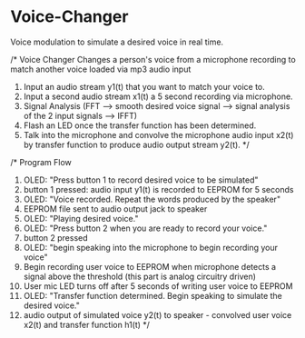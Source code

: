 # Voice-Changer
Voice modulation to simulate a desired voice in real time.

/* Voice Changer
   Changes a person's voice from a microphone recording to match another voice loaded via mp3 audio input
   1. Input an audio stream y1(t) that you want to match your voice to.
   2. Input a second audio stream x1(t) a 5 second recording via microphone.
   3. Signal Analysis (FFT --> smooth desired voice signal --> signal analysis of the 2 input signals --> IFFT)
   4. Flash an LED once the transfer function has been determined.
   5. Talk into the microphone and convolve the microphone audio input x2(t) by transfer function to produce
      audio output stream y2(t).
*/

/* Program Flow
   1. OLED: "Press button 1 to record desired voice to be simulated"
   2. button 1 pressed: audio input y1(t) is recorded to EEPROM for 5 seconds
   3. OLED: "Voice recorded. Repeat the words produced by the speaker"
   4. EEPROM file sent to audio output jack to speaker
   5. OLED: "Playing desired voice."
   6. OLED: "Press button 2 when you are ready to record your voice."
   7. button 2 pressed
   8. OLED: "begin speaking into the microphone to begin recording your voice"
   9. Begin recording user voice to EEPROM when microphone detects a signal above the threshold (this part is analog circuitry driven)
   10. User mic LED turns off after 5 seconds of writing user voice to EEPROM
   11. OLED: "Transfer function determined. Begin speaking to simulate the desired voice."
   12. audio output of simulated voice y2(t) to speaker - convolved user voice x2(t) and transfer function h1(t)
*/
